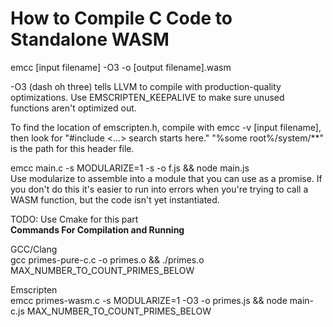 # How to Compile C Code to Standalone WASM

emcc [input filename] -O3 -o [output filename].wasm

-O3 (dash oh three) tells LLVM to compile with production-quality optimizations. Use EMSCRIPTEN_KEEPALIVE to make sure unused functions aren't optimized out.

To find the location of emscripten.h, compile with emcc -v [input filename], then look for "#include <...> search starts here." "%some root%/system/\*\*" is the path for this header file.

emcc main.c -s MODULARIZE=1 -s -o f.js && node main.js  
Use modularize to assemble into a module that you can use as a promise. If you don't do this it's easier to run into errors when you're trying to call a WASM function, but the code isn't yet instantiated.

TODO: Use Cmake for this part  
**Commands For Compilation and Running**

GCC/Clang  
gcc primes-pure-c.c -o primes.o && ./primes.o MAX_NUMBER_TO_COUNT_PRIMES_BELOW

Emscripten  
emcc primes-wasm.c -s MODULARIZE=1 -O3 -o primes.js && node main-c.js MAX_NUMBER_TO_COUNT_PRIMES_BELOW
